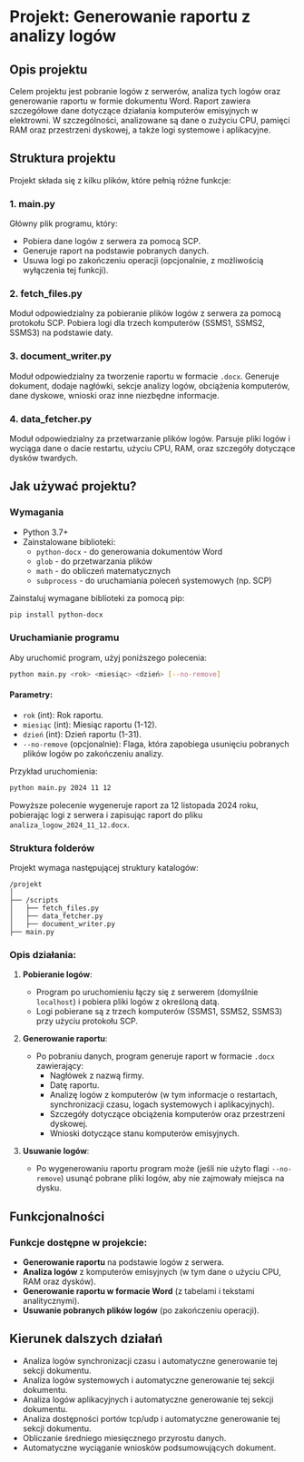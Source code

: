 # Projekt: Generowanie raportu z analizy logów

## Opis projektu
Celem projektu jest pobranie logów z serwerów, analiza tych logów oraz generowanie raportu w formie dokumentu Word. Raport zawiera szczegółowe dane dotyczące działania komputerów emisyjnych w elektrowni. W szczególności, analizowane są dane o zużyciu CPU, pamięci RAM oraz przestrzeni dyskowej, a także logi systemowe i aplikacyjne.

## Struktura projektu
Projekt składa się z kilku plików, które pełnią różne funkcje:

### 1. **main.py**
Główny plik programu, który:
- Pobiera dane logów z serwera za pomocą SCP.
- Generuje raport na podstawie pobranych danych.
- Usuwa logi po zakończeniu operacji (opcjonalnie, z możliwością wyłączenia tej funkcji).

### 2. **fetch_files.py**
Moduł odpowiedzialny za pobieranie plików logów z serwera za pomocą protokołu SCP. Pobiera logi dla trzech komputerów (SSMS1, SSMS2, SSMS3) na podstawie daty.

### 3. **document_writer.py**
Moduł odpowiedzialny za tworzenie raportu w formacie `.docx`. Generuje dokument, dodaje nagłówki, sekcje analizy logów, obciążenia komputerów, dane dyskowe, wnioski oraz inne niezbędne informacje.

### 4. **data_fetcher.py**
Moduł odpowiedzialny za przetwarzanie plików logów. Parsuje pliki logów i wyciąga dane o dacie restartu, użyciu CPU, RAM, oraz szczegóły dotyczące dysków twardych.

## Jak używać projektu?

### Wymagania
- Python 3.7+
- Zainstalowane biblioteki:
  - `python-docx` - do generowania dokumentów Word
  - `glob` - do przetwarzania plików
  - `math` - do obliczeń matematycznych
  - `subprocess` - do uruchamiania poleceń systemowych (np. SCP)

Zainstaluj wymagane biblioteki za pomocą pip:
```bash
pip install python-docx
```

### Uruchamianie programu
Aby uruchomić program, użyj poniższego polecenia:

```bash
python main.py <rok> <miesiąc> <dzień> [--no-remove]
```

#### Parametry:
- `rok` (int): Rok raportu.
- `miesiąc` (int): Miesiąc raportu (1-12).
- `dzień` (int): Dzień raportu (1-31).
- `--no-remove` (opcjonalnie): Flaga, która zapobiega usunięciu pobranych plików logów po zakończeniu analizy.

Przykład uruchomienia:
```bash
python main.py 2024 11 12
```

Powyższe polecenie wygeneruje raport za 12 listopada 2024 roku, pobierając logi z serwera i zapisując raport do pliku `analiza_logow_2024_11_12.docx`.

### Struktura folderów
Projekt wymaga następującej struktury katalogów:
```
/projekt
│
├── /scripts
│   ├── fetch_files.py
│   ├── data_fetcher.py
│   ├── document_writer.py
├── main.py
```

### Opis działania:
1. **Pobieranie logów**:
   - Program po uruchomieniu łączy się z serwerem (domyślnie `localhost`) i pobiera pliki logów z określoną datą.
   - Logi pobierane są z trzech komputerów (SSMS1, SSMS2, SSMS3) przy użyciu protokołu SCP.

2. **Generowanie raportu**:
   - Po pobraniu danych, program generuje raport w formacie `.docx` zawierający:
     - Nagłówek z nazwą firmy.
     - Datę raportu.
     - Analizę logów z komputerów (w tym informacje o restartach, synchronizacji czasu, logach systemowych i aplikacyjnych).
     - Szczegóły dotyczące obciążenia komputerów oraz przestrzeni dyskowej.
     - Wnioski dotyczące stanu komputerów emisyjnych.

3. **Usuwanie logów**:
   - Po wygenerowaniu raportu program może (jeśli nie użyto flagi `--no-remove`) usunąć pobrane pliki logów, aby nie zajmowały miejsca na dysku.

## Funkcjonalności
### Funkcje dostępne w projekcie:
- **Generowanie raportu** na podstawie logów z serwera.
- **Analiza logów** z komputerów emisyjnych (w tym dane o użyciu CPU, RAM oraz dysków).
- **Generowanie raportu w formacie Word** (z tabelami i tekstami analitycznymi).
- **Usuwanie pobranych plików logów** (po zakończeniu operacji).

## Kierunek dalszych działań
- Analiza logów synchronizacji czasu i automatyczne generowanie tej sekcji dokumentu.
- Analiza logów systemowych i automatyczne generowanie tej sekcji dokumentu.
- Analiza logów aplikacyjnych i automatyczne generowanie tej sekcji dokumentu.
- Analiza dostępności portów tcp/udp i automatyczne generowanie tej sekcji dokumentu.
- Obliczanie średniego miesięcznego przyrostu danych.
- Automatyczne wyciąganie wniosków podsumowujących dokument.
